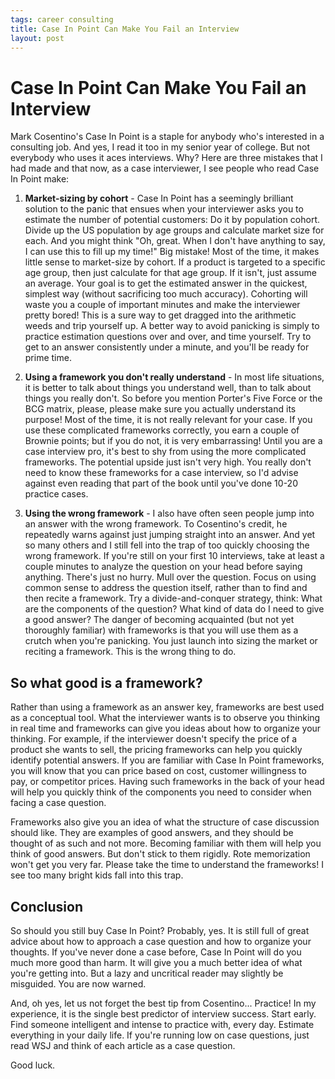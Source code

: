 ```yaml
--- 
tags: career consulting
title: Case In Point Can Make You Fail an Interview
layout: post
---
```


# Case In Point Can Make You Fail an Interview

Mark Cosentino's Case In Point is a staple for anybody who's interested in a consulting job. And yes, I read it too in my senior year of college. But not everybody who uses it aces interviews. Why? Here are three mistakes that I had made and that now, as a case interviewer, I see people who read Case In Point make:

1. __Market-sizing by cohort__ - Case In Point has a seemingly brilliant solution to the panic that ensues when your interviewer asks you to estimate the number of potential customers: Do it by population cohort. Divide up the US population by age groups and calculate market size for each. And you might think "Oh, great. When I don't have anything to say, I can use this to fill up my time!" Big mistake! Most of the time, it makes little sense to market-size by cohort. If a product is targeted to a specific age group, then just calculate for that age group. If it isn't, just assume an average. Your goal is to get the estimated answer in the quickest, simplest way (without sacrificing too much accuracy). Cohorting will waste you a couple of important minutes and make the interviewer pretty bored! This is a sure way to get dragged into the arithmetic weeds and trip yourself up. A better way to avoid panicking is simply to practice estimation questions over and over, and time yourself. Try to get to an answer consistently under a minute, and you'll be ready for prime time. 

2. __Using a framework you don't really understand__ - In most life situations, it is better to talk about things you understand well, than to talk about things you really don't. So before you mention Porter's Five Force or the BCG matrix, please, please make sure you actually understand its purpose! Most of the time, it is not really relevant for your case. If you use these complicated frameworks correctly, you earn a couple of Brownie points; but if you do not, it is very embarrassing! Until you are a case interview pro, it's best to shy from using the more complicated frameworks. The potential upside just isn't very high. You really don't need to know these frameworks for a case interview, so I'd advise against even reading that part of the book until you've done 10-20 practice cases. 

3. __Using the wrong framework__ - I also have often seen people jump into an answer with the wrong framework. To Cosentino's credit, he repeatedly warns against just jumping straight into an answer. And yet so many others and I still fell into the trap of too quickly choosing the wrong framework. If you're still on your first 10 interviews, take at least a couple minutes to analyze the question on your head before saying anything. There's just no hurry. Mull over the question. Focus on using common sense to address the question itself, rather than to find and then recite a framework. Try a divide-and-conquer strategy, think: What are the components of the question? What kind of data do I need to give a good answer? The danger of becoming acquainted (but not yet thoroughly familiar) with frameworks is that you will use them as a crutch when you're panicking. You just launch into sizing the market or reciting a framework. This is the wrong thing to do. 

## So what good is a framework? 

Rather than using a framework as an answer key, frameworks are best used as a conceptual tool. What the interviewer wants is to observe you thinking in real time and frameworks can give you ideas about how to organize your thinking. For example, if the interviewer doesn't specify the price of a product she wants to sell, the pricing frameworks can help you quickly identify potential answers. If you are familiar with Case In Point frameworks, you will know that you can price based on cost, customer willingness to pay, or competitor prices. Having such frameworks in the back of your head will help you quickly think of the components you need to consider when facing a case question. 

Frameworks also give you an idea of what the structure of case discussion should like. They are examples of good answers, and they should be thought of as such and not more. Becoming familiar with them will help you think of good answers. But don't stick to them rigidly. Rote memorization won't get you very far. Please take the time to understand the frameworks! I see too many bright kids fall into this trap. 

## Conclusion

So should you still buy Case In Point? Probably, yes. It is still full of great advice about how to approach a case question and how to organize your thoughts. If you've never done a case before, Case In Point will do you much more good than harm. It will give you a much better idea of what you're getting into. But a lazy and uncritical reader may slightly be misguided. You are now warned.

And, oh yes, let us not forget the best tip from Cosentino... Practice! In my experience, it is the single best predictor of interview success. Start early. Find someone intelligent and intense to practice with, every day. Estimate everything in your daily life. If you're running low on case questions, just read WSJ and think of each article as a case question. 

Good luck. 